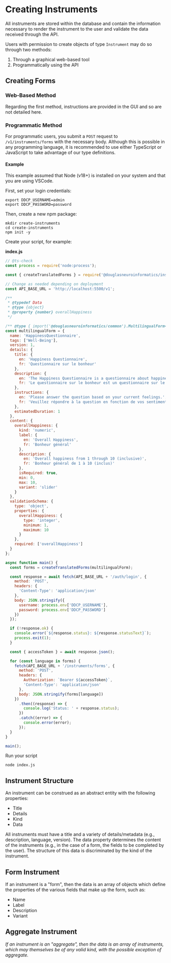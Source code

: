 # Creating Instruments

All instruments are stored within the database and contain the information necessary to render the instrument to the user and validate the data received through the API.

Users with permission to create objects of type `Instrument` may do so through two methods:

1. Through a graphical web-based tool
2. Programmatically using the API

## Creating Forms

### Web-Based Method

Regarding the first method, instructions are provided in the GUI and so are not detailed here.

### Programmatic Method

For programmatic users, you submit a `POST` request to `/v1/instruments/forms` with the necessary body. Although this is possible in any programming language, it is recommended to use either TypeScript or JavaScript to take advantage of our type definitions.

#### Example

This example assumed that Node (v18+) is installed on your system and that you are using VSCode.

First, set your login credentials:

```shell
export DDCP_USERNAME=admin
export DDCP_PASSWORD=password
```

Then, create a new npm package:

```shell
mkdir create-instruments
cd create-instruments
npm init -y
```

Create your script, for example:

**index.js**
```javascript
// @ts-check
const process = require('node:process');

const { createTranslatedForms } = require('@douglasneuroinformatics/instruments');

// Change as needed depending on deployment
const API_BASE_URL = 'http://localhost:5500/v1';

/**
 * @typedef Data
 * @type {object}
 * @property {number} overallHappiness
 */

/** @type { import('@douglasneuroinformatics/common').MultilingualForm<Data> } */
const multilingualForm = {
  name: 'HappinessQuestionnaire',
  tags: ['Well-Being'],
  version: 1,
  details: {
    title: {
      en: 'Happiness Questionnaire',
      fr: 'Questionnaire sur le bonheur'
    },
    description: {
      en: 'The Happiness Questionnaire is a questionnaire about happiness.',
      fr: 'Le questionnaire sur le bonheur est un questionnaire sur le bonheur.'
    },
    instructions: {
      en: 'Please answer the question based on your current feelings.',
      fr: 'Veuillez répondre à la question en fonction de vos sentiments actuels.'
    },
    estimatedDuration: 1
  },
  content: {
    overallHappiness: {
      kind: 'numeric',
      label: {
        en: 'Overall Happiness',
        fr: 'Bonheur général'
      },
      description: {
        en: 'Overall happiness from 1 through 10 (inclusive)',
        fr: 'Bonheur général de 1 à 10 (inclus)'
      },
      isRequired: true,
      min: 0,
      max: 10,
      variant: 'slider'
    }
  },
  validationSchema: {
    type: 'object',
    properties: {
      overallHappiness: {
        type: 'integer',
        minimum: 1,
        maximum: 10
      }
    },
    required: ['overallHappiness']
  }
};

async function main() {
  const forms = createTranslatedForms(multilingualForm);

  const response = await fetch(API_BASE_URL + '/auth/login', {
    method: 'POST',
    headers: {
      'Content-Type': 'application/json'
    },
    body: JSON.stringify({
      username: process.env['DDCP_USERNAME'],
      password: process.env['DDCP_PASSWORD']
    })
  });

  if (!response.ok) {
    console.error(`${response.status}: ${response.statusText}`);
    process.exit(1);
  }

  const { accessToken } = await response.json();

  for (const language in forms) {
    fetch(API_BASE_URL + '/instruments/forms', {
      method: 'POST',
      headers: {
        Authorization: `Bearer ${accessToken}`,
        'Content-Type': 'application/json'
      },
      body: JSON.stringify(forms[language])
    })
      .then((response) => {
        console.log('Status: ' + response.status);
      })
      .catch((error) => {
        console.error(error);
      });
  }
}

main();
```

Run your script

```shell
node index.js
```

## Instrument Structure

An instrument can be construed as an abstract entity with the following properties:

- Title
- Details
- Kind
- Data

All instruments must have a title and a variety of details/metadata (e.g., description, language, version).
The data property determines the content of the instruments (e.g., in the case of a form, the fields to be completed by the user). The structure of this data is discriminated by the kind of the instrument.

## Form Instrument

If an instrument is a "form", then the data is an array of objects which define the properties of the various fields that make up the form, such as:

- Name
- Label
- Description
- Variant

## Aggregate Instrument

_If an instrument is an "aggregate", then the data is an array of instruments, which may themselves be of any valid kind, with the possible exception of aggregate._
